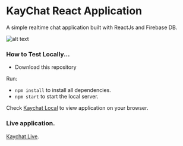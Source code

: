 # KayChat React Application 

A simple realtime chat application built with ReactJs and Firebase DB. 

![alt text](https://github.com/kayprogrammer/kaychat-reactjs/blob/main/display.png?raw=true)

### How to Test Locally...

* Download this repository

Run:
* `npm install` to install all dependencies.
* `npm start` to start the local server.

Check [Kaychat Local](http://localhost:3000) to view application on your browser.

### Live application.
[Kaychat Live](https://kaychat.netlify.app).
